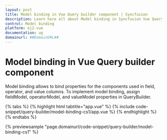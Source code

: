 ```yaml
---
layout: post
title: Model binding in Vue Query builder component | Syncfusion
description: Learn here all about Model binding in Syncfusion Vue Query builder component of Syncfusion Essential JS 2 and more.
control: Model binding 
platform: ej2-vue
documentation: ug
domainurl: ##DomainURL##
---
```


# Model binding in Vue Query builder component

Model binding allows to bind properties for the components used in field, operator, and value columns. To implement model binding, assign fieldModel, operatorModel, and valueModel properties in QueryBuilder.

{% tabs %}
{% highlight html tabtitle="app.vue" %}
{% include code-snippet/query-builder/model-binding-cs1/app.vue %}
{% endhighlight %}
{% endtabs %}
        
{% previewsample "page.domainurl/code-snippet/query-builder/model-binding-cs1" %}